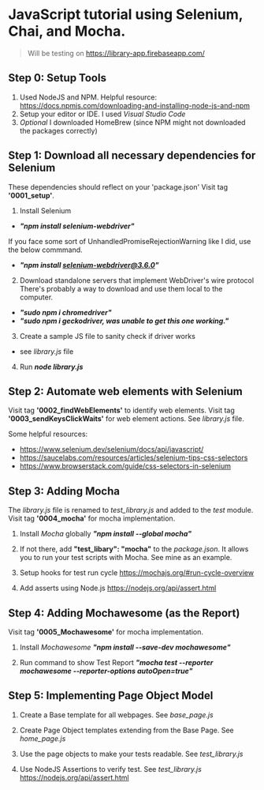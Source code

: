 # JavaScript tutorial using Selenium, Chai, and Mocha.

> Will be testing on https://library-app.firebaseapp.com/

## Step 0: Setup Tools

1. Used NodeJS and NPM. Helpful resource: https://docs.npmjs.com/downloading-and-installing-node-js-and-npm
2. Setup your editor or IDE. I used _Visual Studio Code_
3. _Optional_ I downloaded HomeBrew (since NPM might not downloaded the packages correctly)

## Step 1: Download all necessary dependencies for Selenium

These dependencies should reflect on your 'package.json'
Visit tag **'0001_setup'**.

1. Install Selenium

- **_"npm install selenium-webdriver"_**

If you face some sort of UnhandledPromiseRejectionWarning like I did, use the below commmand.

- **_"npm install selenium-webdriver@3.6.0"_**

2. Download standalone servers that implement WebDriver's wire protocol
   There's probably a way to download and use them local to the computer.

- **_"sudo npm i chromedriver"_**
- **_"sudo npm i geckodriver, was unable to get this one working."_**

3. Create a sample JS file to sanity check if driver works

- see _library.js_ file

4. Run **_node library.js_**

## Step 2: Automate web elements with Selenium

Visit tag **'0002_findWebElements'** to identify web elements.
Visit tag **'0003_sendKeysClickWaits'** for web element actions.
See _library.js_ file.

Some helpful resources:

- https://www.selenium.dev/selenium/docs/api/javascript/
- https://saucelabs.com/resources/articles/selenium-tips-css-selectors
- https://www.browserstack.com/guide/css-selectors-in-selenium

## Step 3: Adding Mocha

The _library.js_ file is renamed to _test_library.js_ and added to the _test_ module.
Visit tag **'0004_mocha'** for mocha implementation.

1. Install _Mocha_ globally
   **_"npm install --global mocha"_**

2. If not there, add **"test_libary": "mocha"** to the _package.json_.
   It allows you to run your test scripts with Mocha.
   See mine as an example.

3. Setup hooks for test run cycle
   https://mochajs.org/#run-cycle-overview

4. Add asserts using Node.js
   https://nodejs.org/api/assert.html

## Step 4: Adding Mochawesome (as the Report)

Visit tag **'0005_Mochawesome'** for mocha implementation.

1. Install _Mochawesome_
   **_"npm install --save-dev mochawesome"_**

2. Run command to show Test Report
   **_"mocha test --reporter mochawesome --reporter-options autoOpen=true"_**

## Step 5: Implementing Page Object Model

1. Create a Base template for all webpages. See _base_page.js_

2. Create Page Object templates extending from the Base Page. See _home_page.js_

3. Use the page objects to make your tests readable. See _test_library.js_

4. Use NodeJS Assertions to verify test. See _test_library.js_
   https://nodejs.org/api/assert.html

